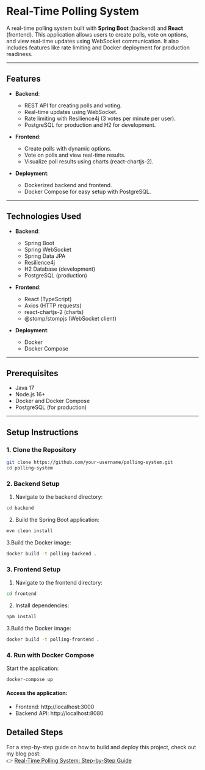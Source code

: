# Real-Time Polling System

A real-time polling system built with **Spring Boot** (backend) and **React** (frontend). This application allows users to create polls, vote on options, and view real-time updates using WebSocket communication. It also includes features like rate limiting and Docker deployment for production readiness.

---

## Features

- **Backend**:
  - REST API for creating polls and voting.
  - Real-time updates using WebSocket.
  - Rate limiting with Resilience4j (3 votes per minute per user).
  - PostgreSQL for production and H2 for development.

- **Frontend**:
  - Create polls with dynamic options.
  - Vote on polls and view real-time results.
  - Visualize poll results using charts (react-chartjs-2).

- **Deployment**:
  - Dockerized backend and frontend.
  - Docker Compose for easy setup with PostgreSQL.

---

## Technologies Used

- **Backend**:
  - Spring Boot
  - Spring WebSocket
  - Spring Data JPA
  - Resilience4j
  - H2 Database (development)
  - PostgreSQL (production)

- **Frontend**:
  - React (TypeScript)
  - Axios (HTTP requests)
  - react-chartjs-2 (charts)
  - @stomp/stompjs (WebSocket client)

- **Deployment**:
  - Docker
  - Docker Compose

---

## Prerequisites

- Java 17
- Node.js 16+
- Docker and Docker Compose
- PostgreSQL (for production)

---

## Setup Instructions

### 1. Clone the Repository

```bash
git clone https://github.com/your-username/polling-system.git
cd polling-system
```
### 2. Backend Setup
1. Navigate to the backend directory:
```bash
cd backend
```

2. Build the Spring Boot application:
```bash
mvn clean install
```

3.Build the Docker image:
```bash
docker build -t polling-backend .
```
### 3. Frontend Setup
1. Navigate to the frontend directory:
```bash
cd frontend
```

2. Install dependencies:
```bash
npm install
```

3.Build the Docker image:
```bash
docker build -t polling-frontend .
```
### 4. Run with Docker Compose
Start the application:
```bash
docker-compose up
```

#### Access the application:
- Frontend: http://localhost:3000
- Backend API: http://localhost:8080

## Detailed Steps

For a step-by-step guide on how to build and deploy this project, check out my blog post:  
👉 [Real-Time Polling System: Step-by-Step Guide](https://your-blog-link.com)

